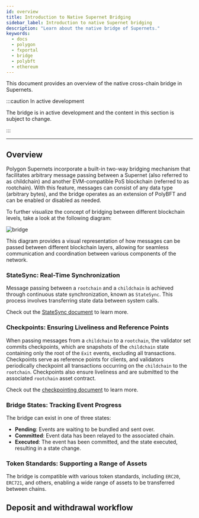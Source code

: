 ```yaml
---
id: overview
title: Introduction to Native Supernet Bridging
sidebar_label: Introduction to native Supernet bridging
description: "Learn about the native bridge of Supernets."
keywords:
  - docs
  - polygon
  - fxportal
  - bridge
  - polybft
  - ethereum
---
```


This document provides an overview of the native cross-chain bridge in Supernets.

:::caution In active development

The bridge is in active development and the content in this section is subject to change.

:::

---

## Overview

Polygon Supernets incorporate a built-in two-way bridging mechanism that facilitates arbitrary message passing between a Supernet (also referred to as childchain) and another EVM-compatible PoS blockchain (referred to as rootchain). With this feature, messages can consist of any data type (arbitrary bytes), and the bridge operates as an extension of PolyBFT and can be enabled or disabled as needed.

To further visualize the concept of bridging between different blockchain levels, take a look at the following diagram:

<div>
  <img src="/img/supernets/l1-l2-l3.excalidraw.png" alt="bridge" style={{display: 'block', margin: '0 auto', width: '290px', height: 'auto', objectFit: 'contain'}}/>
</div>

This diagram provides a visual representation of how messages can be passed between different blockchain layers, allowing for seamless communication and coordination between various components of the network.

### StateSync: Real-Time Synchronization

Message passing between a `rootchain` and a `childchain` is achieved through continuous state synchronization, known as `StateSync`. This process involves transferring state data between system calls.

Check out the [StateSync document](/docs/supernets/design/bridge/statesync.md) to learn more.

### Checkpoints: Ensuring Liveliness and Reference Points

When passing messages from a `childchain` to a `rootchain`, the validator set commits checkpoints, which are snapshots of the `childchain` state containing only the root of the `Exit` events, excluding all transactions. Checkpoints serve as reference points for clients, and validators periodically checkpoint all transactions occurring on the `childchain` to the `rootchain`. Checkpoints also ensure liveliness and are submitted to the associated `rootchain` asset contract.

Check out the [checkpointing document](/docs/supernets/design/bridge/checkpoint.md) to learn more.

### Bridge States: Tracking Event Progress

The bridge can exist in one of three states:

- **Pending**: Events are waiting to be bundled and sent over.
- **Committed**: Event data has been relayed to the associated chain.
- **Executed**: The event has been committed, and the state executed, resulting in a state change.

### Token Standards: Supporting a Range of Assets

The bridge is compatible with various token standards, including `ERC20`, `ERC721`, and others, enabling a wide range of assets to be transferred between chains.

## Deposit and withdrawal workflow
